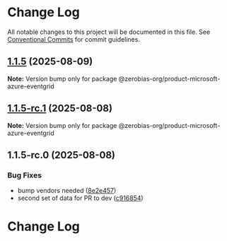 # Change Log

All notable changes to this project will be documented in this file.
See [Conventional Commits](https://conventionalcommits.org) for commit guidelines.

## [1.1.5](https://github.com/zerobias-org/product/compare/@zerobias-org/product-microsoft-azure-eventgrid@1.1.5-rc.1...@zerobias-org/product-microsoft-azure-eventgrid@1.1.5) (2025-08-09)

**Note:** Version bump only for package @zerobias-org/product-microsoft-azure-eventgrid





## [1.1.5-rc.1](https://github.com/zerobias-org/product/compare/@zerobias-org/product-microsoft-azure-eventgrid@1.1.5-rc.0...@zerobias-org/product-microsoft-azure-eventgrid@1.1.5-rc.1) (2025-08-08)

**Note:** Version bump only for package @zerobias-org/product-microsoft-azure-eventgrid





## 1.1.5-rc.0 (2025-08-08)


### Bug Fixes

* bump vendors needed ([8e2e457](https://github.com/zerobias-org/product/commit/8e2e457e0b5d7141a05e8f2c178bc2854f2b7178))
* second set of data for PR to dev ([c916854](https://github.com/zerobias-org/product/commit/c916854bcf229b1c2042ffdea18472d66a061aaf))





# Change Log
